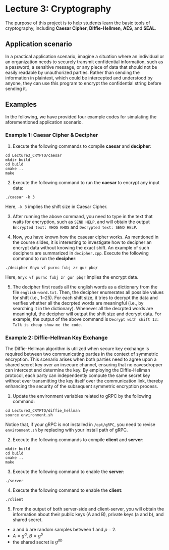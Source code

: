 # Lecture 3: Cryptography

The purpose of this project is to help students learn the basic tools of cryptography, including **Caesar Cipher**, **Diffie-Hellmen**, **AES**, and **SEAL**.

## Application scenario

In a practical application scenario, imagine a situation where an individual or an organization needs to securely transmit confidential information, such as a password, a sensitive message, or any piece of data that should not be easily readable by unauthorized parties. Rather than sending the information in plaintext, which could be intercepted and understood by anyone, they can use this program to encrypt the confidential string before sending it.

## Examples

In the following, we have provided four example codes for simulating the aforementioned application scenario.

### Example 1: Caesar Cipher & Decipher

1. Execute the following commands to compile **caesar** and **decipher**:
```
cd Lecture3_CRYPTO/caesar
mkdir build
cd build
cmake ..
make
```

2. Execute the following command to run the **caesar** to encrypt any input data:
```
./caesar -k 3
```
Here, ``-k 3`` implies the shift size in Caesar Cipher.

3. After running the above command, you need to type in the text that waits for encryption, such as ``SEND HELP``, and will obtain the output ``Encrypted text: VHQG KHOS`` and ``Decrypted text: SEND HELP``.

4. Now, you have known how the casesar cipher works. As mentioned in the course slides, it is interesting to investigate how to decipher an encrypt data without knowing the exact shift. An example of such deciphers are summarized in ``decipher.cpp``. Execute the following command to run the **decipher**:
```
./decipher Gnyx vf purnc fubj zr gur pbqr
```
Here, ``Gnyx vf purnc fubj zr gur pbqr`` implies the encrypt data.

5. The decipher first reads all the english words as a dictionary from the file ``english-word.txt``. Then, the decipher enumerates all possible values for shift (i.e., 1~25). For each shift size, it tries to decrypt the data and verifies whether all the decrpted words are meaningful (i.e., by searching it in the dictionary). Whenever all the decrpted words are meaningful, the decipher will output the shift size and decrypt data. For example, the output of the above command is ``Decrypt with shift 13: Talk is cheap show me the code``.

### Example 2: Diffie-Hellman Key Exchange

The Diffie-Hellman algorithm is utilized when secure key exchange is required between two communicating parties in the context of symmetric encryption. This scenario arises when both parties need to agree upon a shared secret key over an insecure channel, ensuring that no eavesdropper can intercept and determine the key. By employing the Diffie-Hellman protocol, each party can independently compute the same secret key without ever transmitting the key itself over the communication link, thereby enhancing the security of the subsequent symmetric encryption process.

1. Update the environment variables related to gRPC by the following command:
```
cd Lecture3_CRYPTO/diffie_hellman
source environment.sh
```
Notice that, if your gRPC is not installed in ``/opt/gRPC``, you need to revise ``environment.sh`` by replacing with your install path of gRPC.

2. Execute the following commands to compile **client** and **server**:
```
mkdir build
cd build
cmake ..
make
```

3. Execute the following command to enable the **server**:
```
./server
```

4. Execute the following command to enable the **client**:
```
./client
```

5. From the output of both server-side and client-server, you will obtain the information about their public keys (A and B), private keys (a and b), and shared secret.

* a and b are random samples between 1 and $p-2$.
* $A = g^a%p$, $B = g^b%p$
* the shared secret is $g^{ab}%p = B^{a}%p = A^{b}%p$